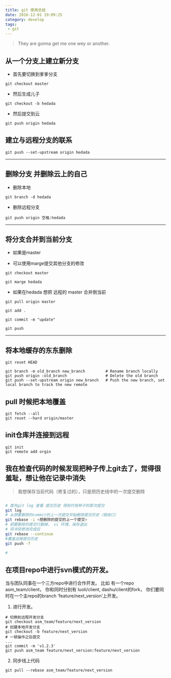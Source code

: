```yaml
---
title: git 使用总结
date: 2016-12-01 19:09:25
category: develop
tags:
 - git
---
```


> They are gonna get me one wey or another.

<!--more-->
## 从一个分支上建立新分支

- 首先要切换到爹爹分支
```
git checkout master
```
- 然后生成儿子
```
git checkout -b hedada
```
- 然后提交到云
```
git push origin hedada
```

## 建立与远程分支的联系
```
git push --set-upstream origin hedada
```
- - -

## 删除分支 并删除云上的自己

- 删除本地

```git
git branch -d hedada
```
- 删除远程分支
```
git push origin 空格:hedada
```
- - -

## 将分支合并到当前分支

- 如果是master

- 可以使用marge提交其他分支的修改

```git
git checkout master

git marge hedada
```
- 如果在hedada 想把 远程的 master 合并倒当前

```git
git pull origin master

git add .

git commit -m "update"

git push
```
-------------
## 将本地缓存的东东删除

```git
git reset HEAD
```
```git
git branch -m old_branch new_branch         # Rename branch locally    
git push origin :old_branch                 # Delete the old branch    
git push --set-upstream origin new_branch   # Push the new branch, set local branch to track the new remote
```


## pull 时候把本地覆盖
```
git fetch --all  
git reset --hard origin/master
```

## init仓库并连接到远程
```
git init
git remote add orgin
```


## 我在检查代码的时候发现把种子传上git去了，觉得很羞耻，想让他在记录中消失
> 我想保存当前代码（修复过的），只是把历史线中的一次提交删除

```bash

# 首先git log 查看 提交历史 得到代有种子的那次提交
git log
# 从想要删除的commit的上一次提交开始删除提交历史（很绕口）
git rebase -i <想删除的提交的上一个提交>
# 把要删除的提交行删掉， vi 环境，保存退出
# 将冲突修改完成后
git rebase --continue
#覆盖远程提交历史
git push -f

#


```

## 在项目repo中进行svn模式的开发。
当与团队同事在一个三方repo中进行合作开发。
比如 有一个repo asm_team/client， 你和同时分别有 luoli/client, dashu/client的fork，
你们要同时在一个主repo的branch ‘feature/next_version’上开发。

1. 进行开发。

```
# 切换到远程开发分支
git checkout asm_team/feature/next_version
# 创建本地开发分支
git checkout -b feature/next_version
# 一顿操作之后提交
...
git commit -m 'v1.2.3'
git push asm_team feature/next_version:feature/next_version
```

2. 同步线上代码

```
git pull --rebase asm_team/feature/next_version
```

